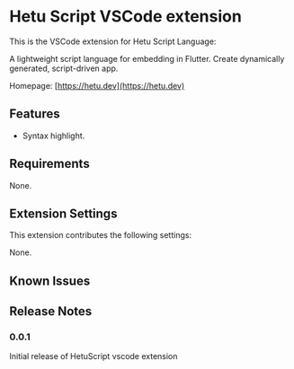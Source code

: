 # Hetu Script VSCode extension

This is the VSCode extension for Hetu Script Language:

A lightweight script language for embedding in Flutter. Create dynamically generated, script-driven app.

Homepage:
[https://hetu.dev](https://hetu.dev)

## Features

- Syntax highlight.

## Requirements

None.

## Extension Settings

This extension contributes the following settings:

None.

<!-- * `myExtension.enable`: enable/disable this extension
* `myExtension.thing`: set to `blah` to do something -->

## Known Issues

## Release Notes

### 0.0.1

Initial release of HetuScript vscode extension
